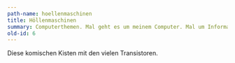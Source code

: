 ```yaml
---
path-name: hoellenmaschinen
title: Höllenmaschinen
summary: Computerthemen. Mal geht es um meinem Computer. Mal um Informatik. Mal um anderer Leute Computer.
old-id: 6
---
```


Diese komischen Kisten mit den vielen Transistoren.
